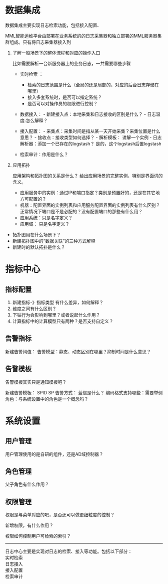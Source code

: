 # 数据集成

数据集成主要实现日志检索功能，包括接入配置、


MML智能运维平台由部署在业务系统的的日志采集器和独立部署的MML服务器集群组成。只有将日志采集器接入到






1. 了解一般场景下的整体流程和对应的操作入口

   比如需要解析一台新服务器上的业务日志，一共需要哪些步骤
   
   * 实时检索 ：
        - 检索的日志范围是什么（全局的还是局部的，对应的后台日志存储在哪里） 
        - 接入多套系统时，是否可以指定系统？
        - 是否可以对操作员的权限进行控制？
     
   * 数据接入：
         - 新建接入点：本地采集和日志接收的区别是什么？
         - 日志温度:怎么解释？
         
   * 接入配置：
         - 采集点：采集时间是指从某一天开始采集？采集位置是什么意思？
         - 接收点：接收类型如何选择？
         - 解析模板： 讲解一个实例
         - 日志解析器：添加一个已存在的logstash？  是的，这个logstash后置logstash
   
   * 检索审计：作用是什么？
   
2. 应用拓扑
   
   应用架构和拓扑图的关系是什么？
   给出应用场景的完整实例，特别是界面词的含义。
   - 应用服务中的实例：通过IP和端口指定？类别是预置好的，还是在其它地方可配置的？
   - 机器：配置界面的实例列表和应用服务配置界面的实例列表有什么区别？正常情况下端口是不是必配的？没有配置端口的那些有什么用？
   - 应用系统：只是名字定义？
   - 应用域： 只是名字定义？
   
   
* 拓扑图用在什么场景下？
* 新建拓扑图中的“数据关联”的三种方式解释
* 新建时的默认拓扑是什么？

# 指标中心

## 指标配置
1.  新建指标-》指标类型 有什么差异，如何解释？
2.  维度之间有什么区别？
3. 下钻行为会影响到哪里？或者说起什么作用？
4. 计算指标中的计算模型只有两种？是否支持自定义？


## 告警指标

新建告警阈值：
告警模型：静态、动态区别在哪里？抑制时间是什么意思？
            
## 告警模板

告警模板其实只是通知模板吧？ 

新建告警模板：
SPID
SP
告警方式： 蓝信是什么？
编码格式支持哪些：需要举例
角色：与系统设置中的角色是一个概念吗？

                                                                                
# 系统设置

## 用户管理
用户管理使用的是自研的组件，还是AD域控制器？
  
## 角色管理

父子角色有什么作用？
   
## 权限管理

权限是与菜单对应的吧，是否还可以做更细粒度的控制？

新增权限，有什么作用？

权限如何控制用户可检索的索引？

----------------------------------------

日志中心主要是实现对日志的检索、接入等功能。包括以下部分：  
实时检索  
日志接入  
接入配置  
检索审计

